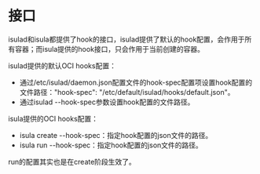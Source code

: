 # 接口<a name="ZH-CN_TOPIC_0184808156"></a>

isulad和isula都提供了hook的接口，isulad提供了默认的hook配置，会作用于所有容器；而isula提供的hook接口，只会作用于当前创建的容器。

isulad提供的默认OCI hooks配置：

-   通过/etc/isulad/daemon.json配置文件的hook-spec配置项设置hook配置的文件路径："hook-spec": "/etc/default/isulad/hooks/default.json"。
-   通过isulad --hook-spec参数设置hook配置的文件路径。

isula提供的OCI hooks配置：

-   isula create --hook-spec：指定hook配置的json文件的路径。
-   isula run --hook-spec：指定hook配置的json文件的路径。

run的配置其实也是在create阶段生效了。


